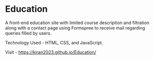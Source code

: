 # Education

A front-end education site with limited course description and filtration along with a contact page using Formspree to receive mail regarding queries filled by users. 

Technology Used - HTML, CSS, and JavaScript.

Visit - https://kiran2023.github.io/Education/
